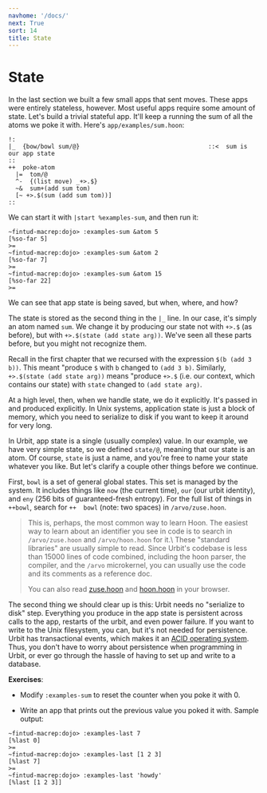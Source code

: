 ```yaml
---
navhome: '/docs/'
next: True
sort: 14
title: State
---
```


# State

In the last section we built a few small apps that sent moves. These apps were
entirely stateless, however. Most useful apps require some amount of state.
Let's build a trivial stateful app. It'll keep a running the sum of all the
atoms we poke it with. Here's `app/examples/sum.hoon`:

    !:
    |_  {bow/bowl sum/@}                                    ::<  sum is our app state
    ::
    ++  poke-atom
      |=  tom/@
      ^-  {(list move) _+>.$}
      ~&  sum+(add sum tom)
      [~ +>.$(sum (add sum tom))]
    ::

We can start it with `|start %examples-sum`, and then run it:

    ~fintud-macrep:dojo> :examples-sum &atom 5
    [%so-far 5]
    >=
    ~fintud-macrep:dojo> :examples-sum &atom 2
    [%so-far 7]
    >=
    ~fintud-macrep:dojo> :examples-sum &atom 15
    [%so-far 22]
    >=

We can see that app state is being saved, but when, where, and how?

The state is stored as the second thing in the `|_` line. In our case, it's
simply an atom named `sum`. We change it by producing our state not with
`+>.$` (as before), but with `+>.$(state (add state arg))`. We've seen all these
parts before, but you might not recognize them.

Recall in the first chapter that we recursed with the expression
`$(b (add 3 b))`. This meant "produce `$` with `b` changed to `(add 3 b)`.
Similarly, `+>.$(state (add state arg))` means "produce `+>.$` (i.e. our
context, which contains our state) with `state` changed to `(add state arg)`.

At a high level, then, when we handle state, we do it explicitly. It's passed in
and produced explicitly. In Unix systems, application state is just a block of
memory, which you need to serialize to disk if you want to keep it around for
very long.

In Urbit, app state is a single (usually complex) value. In our example, we have
very simple state, so we defined `state/@`, meaning that our state is an atom.
Of course, `state` is just a name, and you're free to name your state whatever
you like. But let's clarify a couple other things before we continue.

First, `bowl` is a set of general global states. This set is managed by the
system. It includes things like `now` (the current time), `our` (our urbit
identity), and `eny` (256 bits of guaranteed-fresh entropy). For the full list
of things in `++bowl`, search for `++  bowl` (note: two spaces) in
`/arvo/zuse.hoon`.

> This is, perhaps, the most common way to learn Hoon. The easiest way to learn
> about an identifier you see in code is to search in `/arvo/zuse.hoon` and
> `/arvo/hoon.hoon` for it.\\ These "standard libraries" are usually simple to
> read. Since Urbit's codebase is less than 15000 lines of code combined,
> including the hoon parser, the compiler, and the `/arvo` microkernel, you can
> usually use the code and its comments as a reference doc.
>
> You can also read
> [zuse.hoon](https://github.com/urbit/arvo/blob/master/arvo/zuse.hoon) and
> [hoon.hoon](https://github.com/urbit/arvo/blob/master/arvo/hoon.hoon) in your
> browser.

The second thing we should clear up is this: Urbit needs no "serialize to disk"
step. Everything you produce in the app state is persistent across calls to the
app, restarts of the urbit, and even power failure. If you want to write to the
Unix filesystem, you can, but it's not needed for persistence. Urbit has
transactional events, which makes it an [ACID operating
system](https://en.wikipedia.org/wiki/ACID). Thus, you don't have to worry about
persistence when programming in Urbit, or ever go through the hassle of having
to set up and write to a database.

**Exercises**:

-   Modify `:examples-sum` to reset the counter when you poke it with 0.

-   Write an app that prints out the previous value you poked it with. Sample
    output:

<!-- -->

    ~fintud-macrep:dojo> :examples-last 7
    [%last 0]
    >=
    ~fintud-macrep:dojo> :examples-last [1 2 3]
    [%last 7]
    >=
    ~fintud-macrep:dojo> :examples-last 'howdy'
    [%last [1 2 3]]
